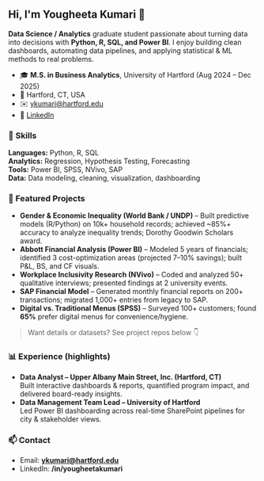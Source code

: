 ## Hi, I'm Yougheeta Kumari 👋

**Data Science / Analytics** graduate student passionate about turning data into decisions with **Python, R, SQL, and Power BI**. I enjoy building clean dashboards, automating data pipelines, and applying statistical & ML methods to real problems.

- 🎓 **M.S. in Business Analytics**, University of Hartford (Aug 2024 – Dec 2025)
- 📍 Hartford, CT, USA
- ✉️ ykumari@hartford.edu
- 🔗 [LinkedIn](http://linkedin.com/in/yougheetakumari)

### 🧰 Skills
**Languages:** Python, R, SQL  
**Analytics:** Regression, Hypothesis Testing, Forecasting  
**Tools:** Power BI, SPSS, NVivo, SAP  
**Data:** Data modeling, cleaning, visualization, dashboarding

### 🔬 Featured Projects
- **Gender & Economic Inequality (World Bank / UNDP)** – Built predictive models (R/Python) on 10k+ household records; achieved ~85%+ accuracy to analyze inequality trends; Dorothy Goodwin Scholars award.  
- **Abbott Financial Analysis (Power BI)** – Modeled 5 years of financials; identified 3 cost-optimization areas (projected 7–10% savings); built P&L, BS, and CF visuals.  
- **Workplace Inclusivity Research (NVivo)** – Coded and analyzed 50+ qualitative interviews; presented findings at 2 university events.  
- **SAP Financial Model** – Generated monthly financial reports on 200+ transactions; migrated 1,000+ entries from legacy to SAP.  
- **Digital vs. Traditional Menus (SPSS)** – Surveyed 100+ customers; found **65%** prefer digital menus for convenience/hygiene.

> Want details or datasets? See project repos below 👇
  
### 📊 Experience (highlights)
- **Data Analyst – Upper Albany Main Street, Inc. (Hartford, CT)**  
  Built interactive dashboards & reports, quantified program impact, and delivered board-ready insights.
- **Data Management Team Lead – University of Hartford**  
  Led Power BI dashboarding across real-time SharePoint pipelines for city & stakeholder views.

### 📫 Contact
- Email: **ykumari@hartford.edu**  
- LinkedIn: **/in/yougheetakumari**

